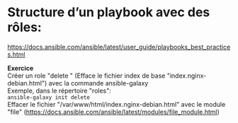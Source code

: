 # Structure d’un playbook avec des rôles:

https://docs.ansible.com/ansible/latest/user_guide/playbooks_best_practices.html


**Exercice**<br/>
Créer un role "delete " (Efface le fichier index de base "index.nginx-debian.html") avec la commande ansible-galaxy<br/>
Exemple, dans le répertoire "roles":<br/>
``
ansible-galaxy init delete
``<br/>
Effacer le fichier "/var/www/html/index.nginx-debian.html" avec le module "file" (https://docs.ansible.com/ansible/latest/modules/file_module.html)



